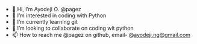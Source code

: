 - 👋 Hi, I’m Ayodeji O. @pagez
- 👀 I’m interested in coding with Python
- 🌱 I’m currently learning git
- 💞️ I’m looking to collaborate on coding wit python
- 📫 How to reach me @pagez on github, email- @ayodeji.ng@gmail.com

<!---
pagez/pagez is a ✨ special ✨ repository because its `README.md` (this file) appears on your GitHub profile.
You can click the Preview link to take a look at your changes.
--->
